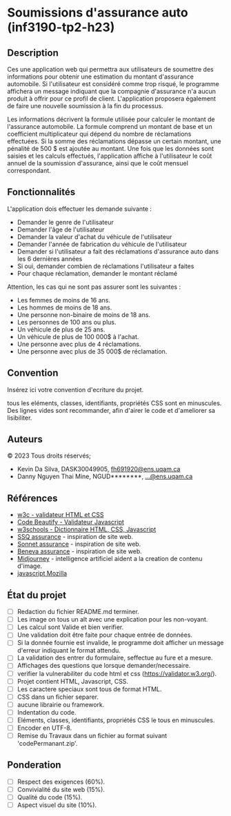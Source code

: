 # Soumissions d'assurance auto (inf3190-tp2-h23)

## Description

Ces une application web qui permettra aux utilisateurs de soumettre des informations pour obtenir une estimation du montant d'assurance automobile. 
Si l'utilisateur est considéré comme trop risqué, 
le programme affichera un message indiquant que la compagnie d'assurance n'a aucun produit à offrir pour ce profil de client. 
L'application proposera également de faire une nouvelle soumission à la fin du processus.

Les informations décrivent la formule utilisée pour calculer le montant de l'assurance automobile. 
La formule comprend un montant de base et un coefficient multiplicateur qui dépend du nombre de réclamations effectuées. 
Si la somme des réclamations dépasse un certain montant, une pénalité de 500 $ est ajoutée au montant. 
Une fois que les données sont saisies et les calculs effectués, 
l'application affiche à l'utilisateur le coût annuel de la soumission d'assurance, 
ainsi que le coût mensuel correspondant.

## Fonctionnalités

L'application dois effectuer les demande suivante : 
- Demander le genre de l'utilisateur
- Demander l'âge de l'utilisateur
- Demander la valeur d'achat du véhicule de l'utilisateur
- Demander l'année de fabrication du véhicule de l'utilisateur
- Demander si l'utilisateur a fait des réclamations d'assurance auto dans les 6 dernières années
- Si oui, demander combien de réclamations l'utilisateur a faites
- Pour chaque réclamation, demander le montant réclamé

Attention, les cas qui ne sont pas assurer sont les suivantes :
- Les femmes de moins de 16 ans.
- Les hommes de moins de 18 ans.
- Une personne non-binaire de moins de 18 ans.
- Les personnes de 100 ans ou plus.
- Un véhicule de plus de 25 ans.
- Un véhicule de plus de 100 000$ à l'achat.
- Une personne avec plus de 4 réclamations.
- Une personne avec plus de 35 000$ de réclamation.

## Convention

Insérez ici votre convention d'ecriture du projet.

tous les eléments, classes, identifiants, propriétés CSS sont en minuscules.
Des lignes vides sont recommander, afin d'airer le code et d'ameliorer sa lisibiliter.

## Auteurs

© 2023 Tous droits réservés;
- Kevin Da Silva, DASK30049905, fh691920@ens.uqam.ca
- Danny Nguyen Thai Mine, NGUD********, ...@ens.uqam.ca

## Références

- [w3c - validateur HTML et CSS](https://validator.w3.org/)
- [Code Beautify - Validateur Javascript](https://codebeautify.org/jsvalidate)
- [w3schools - Dictionnaire HTML, CSS, Javascript](https://www.w3schools.com/)
- [SSQ assurance](https://www.ssq.ca/fr) - inspiration de site web.
- [Sonnet assurance](https://www.sonnet.ca/assurance-auto) - inspiration de site web.
- [Beneva assurance](https://www.beneva.ca/fr) - inspiration de site web.
- [Midjourney](https://www.midjourney.com/home/?callbackUrl=%2Fapp%2F) - intelligence artificiel aident a la creation de contenu d'image.
- [javascript Mozilla](https://developer.mozilla.org/fr/docs/Web/JavaScript/Reference)

## État du projet

- [ ] Redaction du fichier README.md terminer.
- [ ] Les image on tous un alt avec une explication pour les non-voyant.
- [ ] Les calcul sont Valide et bien verifier.
- [ ] Une validation doit être faite pour chaque entrée de données.
- [ ] Si la donnée fournie est invalide, le programme doit afficher un message d'erreur indiquant le format attendu.
- [ ] La validation des entrer du formulaire, seffectue au fure et a mesure.
- [ ] Affichages des questions que lorsque demander/necessaire.
- [ ] verifier la vulnerabiliter du code html et css (https://validator.w3.org/).
- [ ] Projet contient HTML, Javascript, CSS.
- [ ] Les caractere speciaux sont tous de format HTML.
- [ ] CSS dans un fichier separer.
- [ ] aucune librairie ou framework.
- [ ] Indentation du code.
- [ ] Eléments, classes, identifiants, propriétés CSS le tous en minuscules.
- [ ] Encoder en UTF-8.
- [ ] Remise du Travaux dans un fichier au format suivant 'codePermanant.zip'.

## Ponderation

- [ ] Respect des exigences (60%).
- [ ] Convivialité du site web (15%).
- [ ] Qualité du code (15%).
- [ ] Aspect visuel du site (10%).
